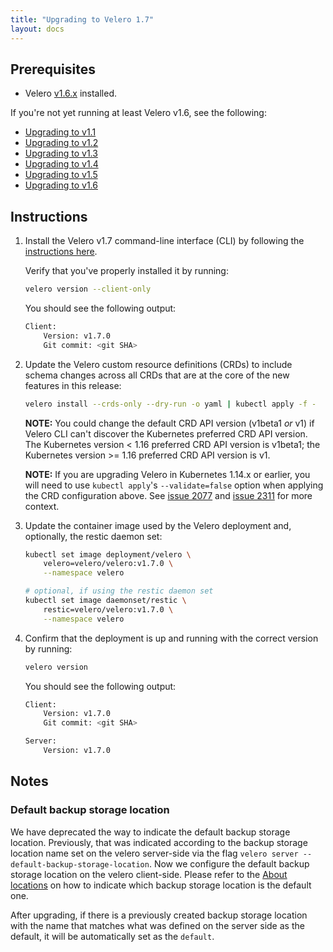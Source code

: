 ```yaml
---
title: "Upgrading to Velero 1.7"
layout: docs
---
```


## Prerequisites

- Velero [v1.6.x][6] installed.

If you're not yet running at least Velero v1.6, see the following:

- [Upgrading to v1.1][1]
- [Upgrading to v1.2][2]
- [Upgrading to v1.3][3]
- [Upgrading to v1.4][4]
- [Upgrading to v1.5][5]
- [Upgrading to v1.6][6]

## Instructions

1. Install the Velero v1.7 command-line interface (CLI) by following the [instructions here][0].

    Verify that you've properly installed it by running:

    ```bash
    velero version --client-only
    ```

    You should see the following output:

    ```bash
    Client:
        Version: v1.7.0
        Git commit: <git SHA>
    ```

1. Update the Velero custom resource definitions (CRDs) to include schema changes across all CRDs that are at the core of the new features in this release:

    ```bash
    velero install --crds-only --dry-run -o yaml | kubectl apply -f -
    ```

    **NOTE:** You could change the default CRD API version (v1beta1 _or_ v1) if Velero CLI can't discover the Kubernetes preferred CRD API version. The Kubernetes version < 1.16 preferred CRD API version is v1beta1; the Kubernetes version >= 1.16 preferred CRD API version is v1.

    **NOTE:** If you are upgrading Velero in Kubernetes 1.14.x or earlier, you will need to use `kubectl apply`'s `--validate=false` option when applying the CRD configuration above. See [issue 2077][10] and [issue 2311][11] for more context.

1. Update the container image used by the Velero deployment and, optionally, the restic daemon set:

    ```bash
    kubectl set image deployment/velero \
        velero=velero/velero:v1.7.0 \
        --namespace velero

    # optional, if using the restic daemon set
    kubectl set image daemonset/restic \
        restic=velero/velero:v1.7.0 \
        --namespace velero
    ```

1. Confirm that the deployment is up and running with the correct version by running:

    ```bash
    velero version
    ```

    You should see the following output:

    ```bash
    Client:
        Version: v1.7.0
        Git commit: <git SHA>

    Server:
        Version: v1.7.0
    ```

## Notes
### Default backup storage location
We have deprecated the way to indicate the default backup storage location. Previously, that was indicated according to the backup storage location name set on the velero server-side via the flag `velero server --default-backup-storage-location`. Now we configure the default backup storage location on the velero client-side. Please refer to the [About locations][9] on how to indicate which backup storage location is the default one. 

After upgrading, if there is a previously created backup storage location with the name that matches what was defined on the server side as the default, it will be automatically set as the `default`.

[0]: basic-install.md#install-the-cli
[1]: https://velero.io/docs/v1.1.0/upgrade-to-1.1/
[2]: https://velero.io/docs/v1.2.0/upgrade-to-1.2/
[3]: https://velero.io/docs/v1.3.2/upgrade-to-1.3/
[4]: https://velero.io/docs/v1.4/upgrade-to-1.4/
[5]: https://velero.io/docs/v1.5/upgrade-to-1.5
[6]: https://velero.io/docs/v1.6/upgrade-to-1.6
[9]: https://velero.io/docs/v1.7/locations
[10]: https://github.com/vmware-tanzu/velero/issues/2077
[11]: https://github.com/vmware-tanzu/velero/issues/2311

